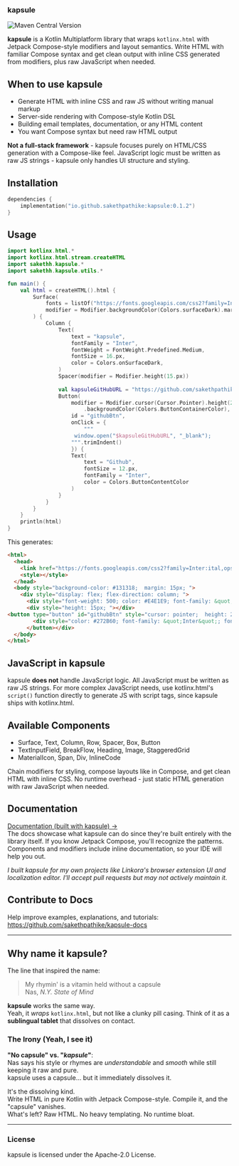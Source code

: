 ### kapsule
![Maven Central Version](https://img.shields.io/maven-central/v/io.github.sakethpathike/kapsule?style=for-the-badge&labelColor=131318&color=BFC2FF)

**kapsule** is a Kotlin Multiplatform library that wraps `kotlinx.html` with Jetpack Compose-style modifiers and layout semantics. Write HTML with familiar Compose syntax and get clean output with inline CSS generated from modifiers, plus raw JavaScript when needed.

## When to use kapsule
- Generate HTML with inline CSS and raw JS without writing manual markup
- Server-side rendering with Compose-style Kotlin DSL
- Building email templates, documentation, or any HTML content
- You want Compose syntax but need raw HTML output

**Not a full-stack framework** - kapsule focuses purely on HTML/CSS generation with a Compose-like feel. JavaScript logic must be written as raw JS strings - kapsule only handles UI structure and styling.

## Installation
```kotlin
dependencies {
    implementation("io.github.sakethpathike:kapsule:0.1.2")
}
```

## Usage
```kotlin
import kotlinx.html.*
import kotlinx.html.stream.createHTML
import sakethh.kapsule.*
import sakethh.kapsule.utils.*

fun main() {
    val html = createHTML().html {
        Surface(
            fonts = listOf("https://fonts.googleapis.com/css2?family=Inter:ital,opsz,wght@0,14..32,100..900;1,14..32,100..900&display=swap"),
            modifier = Modifier.backgroundColor(Colors.surfaceDark).margin(15.px)
        ) {
            Column {
                Text(
                    text = "kapsule",
                    fontFamily = "Inter",
                    fontWeight = FontWeight.Predefined.Medium,
                    fontSize = 16.px,
                    color = Colors.onSurfaceDark,
                )
                Spacer(modifier = Modifier.height(15.px))
                
                val kapsuleGitHubURL = "https://github.com/sakethpathike/kapsule"
                Button(
                    modifier = Modifier.cursor(Cursor.Pointer).height(25.px)
                        .backgroundColor(Colors.ButtonContainerColor), 
                    id = "githubBtn", 
                    onClick = {
                        """
                     window.open("$kapsuleGitHubURL", "_blank");
                    """.trimIndent()
                    }) {
                    Text(
                        text = "Github", 
                        fontSize = 12.px, 
                        fontFamily = "Inter", 
                        color = Colors.ButtonContentColor
                    )
                }
            }
        }
    }
    println(html)
}
```

This generates:
```html
<html>
  <head>
    <link href="https://fonts.googleapis.com/css2?family=Inter:ital,opsz,wght@0,14..32,100..900;1,14..32,100..900&amp;display=swap" rel="stylesheet">
    <style></style>
  </head>
  <body style="background-color: #131318;  margin: 15px; ">
    <div style="display: flex; flex-direction: column; ">
      <div style="font-weight: 500; color: #E4E1E9; font-family: &quot;Inter&quot;; font-size: 16px; text-align: start; display: inline; ">kapsule</div>
      <div style="height: 15px; "></div>
<button type="button" id="githubBtn" style="cursor: pointer;  height: 25px;  background-color: #BFC2FF; " onclick="window.open(&quot;https://github.com/sakethpathike/kapsule&quot;, &quot;_blank&quot;);">
        <div style="color: #272B60; font-family: &quot;Inter&quot;; font-size: 12px; text-align: start; display: inline; ">Github</div>
      </button></div>
  </body>
</html>
```

## JavaScript in kapsule
kapsule **does not** handle JavaScript logic. All JavaScript must be written as raw JS strings. For more complex JavaScript needs, use kotlinx.html's `script()` function directly to generate JS with script tags, since kapsule ships with kotlinx.html.

## Available Components
- Surface, Text, Column, Row, Spacer, Box, Button
- TextInputField, BreakFlow, Heading, Image, StaggeredGrid
- MaterialIcon, Span, Div, InlineCode

Chain modifiers for styling, compose layouts like in Compose, and get clean HTML with inline CSS. No runtime overhead - just static HTML generation with raw JavaScript when needed.

## Documentation
[Documentation (built with kapsule) →](https://kapsule-docs.onrender.com/)  
The docs showcase what kapsule can do since they're built entirely with the library itself. If you know Jetpack Compose, you'll recognize the patterns. Components and modifiers include inline documentation, so your IDE will help you out.

*I built kapsule for my own projects like Linkora's browser extension UI and localization editor. I'll accept pull requests but may not actively maintain it.*

## Contribute to Docs
Help improve examples, explanations, and tutorials:
https://github.com/sakethpathike/kapsule-docs

---

## Why name it **kapsule**?
The line that inspired the name:
> My rhymin' is a vitamin held without a capsule  
> Nas, *N.Y. State of Mind*

**kapsule** works the same way.  
Yeah, it *wraps* `kotlinx.html`, but not like a clunky pill casing. Think of it as a **sublingual tablet** that dissolves on contact.

### The Irony (Yeah, I see it)
**"No capsule" vs. "_kapsule_"**:  
Nas says his style or rhymes are *understandable* and *smooth* while still keeping it raw and pure.  
kapsule uses a capsule... but it immediately dissolves it.

It's the dissolving kind.  
Write HTML in pure Kotlin with Jetpack Compose-style. Compile it, and the "capsule" vanishes.  
What's left? Raw HTML. No heavy templating. No runtime bloat.

---

### License
kapsule is licensed under the Apache-2.0 License.
